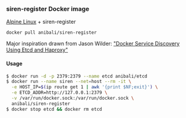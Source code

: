 ### siren-register Docker image

[Alpine Linux](http://www.alpinelinux.org/) + siren-register

`docker pull anibali/siren-register`

Major inspiration drawn from Jason Wilder:
["Docker Service Discovery Using Etcd and Haproxy"](http://jasonwilder.com/blog/2014/07/15/docker-service-discovery/)

#### Usage

```sh
$ docker run -d -p 2379:2379 --name etcd anibali/etcd
$ docker run --name siren --net=host --rm -it \
  -e HOST_IP=$(ip route get 1 | awk '{print $NF;exit}') \
  -e ETCD_ADDR=http://127.0.0.1:2379 \
  -v /var/run/docker.sock:/var/run/docker.sock \
  anibali/siren-register
$ docker stop etcd && docker rm etcd
```

